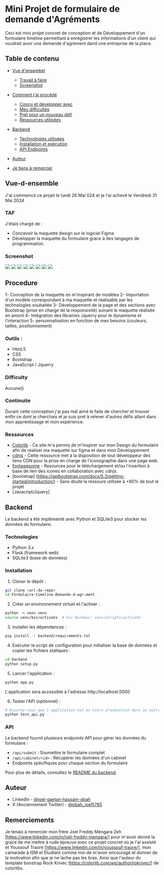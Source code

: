 # Mini Projet de formulaire de demande d'Agréments

Ceci est mini projet concret de conception et de Développement d'un formulaire timeline permettant à enrégistrer les informations d'un client qui voudrait avoir une demande d'agrément dand une entreprise de la place.

## Table de contenu

- [Vue d'ensembel](#vue-d-ensemble)
  - [Travail à faire](#TAF)
  - [Screenshot](#screenshot)

- [Comment j'ai procédé](#Procedure)
  - [Conçu et développer avec](#Ouils)
  - [Mes difficultés](#difficulty)
  - [Pret pour un nouveau défi](#continuite)
  - [Ressources utilisées](#Ressources)
- [Backend](#Backend)
  - [Technologies utilisées](#Technologies)
  - [Installation et exécution](#Installation)
  - [API Endpoints](#API)
- [Auteur](#Auteur)
- [Je tiens à remercier](#Remerciements)

## Vue-d-ensemble
J'ai commencé ce projet le lundi 26 Mai 
024 et je l'ai achevé le Vendredi 31 Mai 2024

### TAF
J'étais chargé de :

- Concevoir la maquette design sur le logiciel Figma 
- Développer la maquette du formulaire grace à des langages de programmation.

### Screenshot

![](images/screenshot-page-1-formulaire-vue-large.png)
![](images/screenshot-page-1-formulaire-vue-mobile.png)
![](images/screenshot-page-2-formulaire-vue-large.png)
![](images/screenshot-page-2-formulaire-vue-mobile.png)
![](images/screenshot-page-3-formulaire-vue-large.png)
![](images/screenshot-page-3-formulaire-vue-mobile.png)
![](images/screenshot-page-4-formulaire-vue-large.png)
![](images/screenshot-page-4-formulaire-vue-mobile.png)


## Procedure

1- Conception de la maquette en m'inspirant de modèles
2- Importation d'un modèle correspondant à ma maquette et réalisable par les technologies souhaitée
3- Développement de la page et des sections avec Bootstrap (prise en charge de la responsivité) suivant le maquette réalisée en amont
4- Intégration des librairies Jquerry pour le dynamisme et l'interaction
5- personnalisation en fonction de mes besoins (couleurs, tailles, positionnement)

### Outils :

- HtmL5
- CSS
- Bootstrap
- JavaScript / Jquerry

### Difficulty

Aucune() 


### Continuite 

Durant cette conception j'ai pas mal aimé le faite de chercher et trouver enfin ce dont je cherchais et je suis pret à relever d'autres défis allant dans mon apprentissage et mon expérience.


### Ressources

- [Colorlib](https://colorlib.com/) - Ce site m'a permis de m'inspirer sur mon Design du formulaire afin de réaliser ma maquette sur figma et dans mon Développement
- [cdnjs](https://cdnjs.com/libraries/font-awesome) - Cette ressource met à la disposition de tout développeur des liens CDN pour la prise en charge de l'iconographie dans une page web.
- [fontawesome](https://fontawesome.com/) - Resources pour le téléchargement et/ou l'insertion à base de lien des icones en collaboration avec cdnjs.
- [bootstrap] (https://getbootstrap.com/docs/5.3/getting-started/introduction/) - Sans doute la ressoure utilisée à +60% de tout le projet
- [Javacript/Jquery]


## Backend

Le backend a été implémenté avec Python et SQLite3 pour stocker les données du formulaire.

### Technologies

- Python 3.x
- Flask (framework web)
- SQLite3 (base de données)

### Installation

1. Cloner le dépôt :
```bash
git clone <url-du-repo>
cd Formulaire-timeline-Demande-d-agr-ment
```

2. Créer un environnement virtuel et l'activer :
```bash
python -m venv venv
source venv/bin/activate  # Sur Windows: venv\Scripts\activate
```

3. Installer les dépendances :
```bash
pip install -r backend/requirements.txt
```

4. Exécuter le script de configuration pour initialiser la base de données et copier les fichiers statiques :
```bash
cd backend
python setup.py
```

5. Lancer l'application :
```bash
python app.py
```

L'application sera accessible à l'adresse http://localhost:5000

6. Tester l'API (optionnel) :
```bash
# Assurez-vous que l'application est en cours d'exécution dans un autre terminal
python test_api.py
```

### API

Le backend fournit plusieurs endpoints API pour gérer les données du formulaire :

- `/api/submit` : Soumettre le formulaire complet
- `/api/cabinet/<id>` : Récupérer les données d'un cabinet
- Endpoints spécifiques pour chaque section du formulaire

Pour plus de détails, consultez le [README du backend](backend/README.md).


## Auteur

- LinkedIn - [@joel-gaetan-hassam-obah](https://www.linkedin.com/in/joel-gaetan-hassam-obah/)
- X (Anciennement Twitter) - [@obah_joel5785](https://x.com/obah_joel5785)


## Remerciements
Je tenais à remercier mon frère Joel Freddy Mengara Zeh [https://www.linkedin.com/in/joel-freddy-mengara/] pour m'avoir donné la grace de me mettre à rude épreuve avec ce projet concret où je l'ai assisté et Youssouf Traoré [https://www.linkedin.com/in/youssouf-traore/], mon camarade à ISM et Etudiant comme moi de m'avoir encouragé et donner de la motivation afin que je ne lache pas les bras. Ainsi que l'auteur du template boostrap Rock Krivec [https://colorlib.com/wp/author/rokrivec/] de colorlibs.
